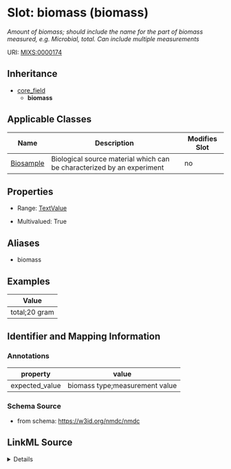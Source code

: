 # Slot: biomass (biomass)


_Amount of biomass; should include the name for the part of biomass measured, e.g. Microbial, total. Can include multiple measurements_



URI: [MIXS:0000174](https://w3id.org/mixs/0000174)




## Inheritance

* [core_field](core_field.md)
    * **biomass**





## Applicable Classes

| Name | Description | Modifies Slot |
| --- | --- | --- |
[Biosample](Biosample.md) | Biological source material which can be characterized by an experiment |  no  |







## Properties

* Range: [TextValue](TextValue.md)

* Multivalued: True



## Aliases


* biomass




## Examples

| Value |
| --- |
| total;20 gram |

## Identifier and Mapping Information





### Annotations

| property | value |
| --- | --- |
| expected_value | biomass type;measurement value || preferred_unit | ton, kilogram, gram || occurrence | m |



### Schema Source


* from schema: https://w3id.org/nmdc/nmdc




## LinkML Source

<details>
```yaml
name: biomass
annotations:
  expected_value:
    tag: expected_value
    value: biomass type;measurement value
  preferred_unit:
    tag: preferred_unit
    value: ton, kilogram, gram
  occurrence:
    tag: occurrence
    value: m
description: Amount of biomass; should include the name for the part of biomass measured,
  e.g. Microbial, total. Can include multiple measurements
title: biomass
examples:
- value: total;20 gram
from_schema: https://w3id.org/nmdc/nmdc
aliases:
- biomass
rank: 1000
is_a: core field
string_serialization: '{text};{float} {unit}'
slot_uri: MIXS:0000174
multivalued: true
alias: biomass
domain_of:
- Biosample
range: TextValue

```
</details>